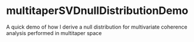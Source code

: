 # multitaperSVDnullDistributionDemo
A quick demo of how I derive a null distribution for multivariate coherence analysis performed in multitaper space
